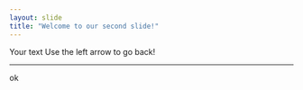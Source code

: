 ```yaml
---
layout: slide
title: "Welcome to our second slide!"
---
```

Your text
Use the left arrow to go back!
***
ok
